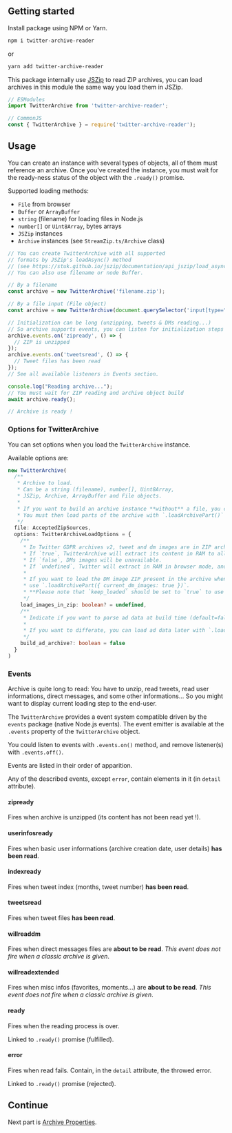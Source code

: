 ## Getting started

Install package using NPM or Yarn.

```bash
npm i twitter-archive-reader
```
or
```bash
yarn add twitter-archive-reader
```

This package internally use [JSZip](https://stuk.github.io/jszip/documentation) to read ZIP archives, you can load archives in this module the same way you load them in JSZip.

```ts
// ESModules
import TwitterArchive from 'twitter-archive-reader';

// CommonJS
const { TwitterArchive } = require('twitter-archive-reader');
```

## Usage

You can create an instance with several types of objects, all of them must reference an archive. 
Once you've created the instance, you must wait for the ready-ness status of the object with the `.ready()` promise.

Supported loading methods:
- `File` from browser
- `Buffer` or `ArrayBuffer`
- `string` (filename) for loading files in Node.js
- `number[]` or `Uint8Array`, bytes arrays
- `JSZip` instances
- `Archive` instances (see `StreamZip.ts/Archive` class)

```ts
// You can create TwitterArchive with all supported 
// formats by JSZip's loadAsync() method 
// (see https://stuk.github.io/jszip/documentation/api_jszip/load_async.html).
// You can also use filename or node Buffer.

// By a filename
const archive = new TwitterArchive('filename.zip');

// By a file input (File object)
const archive = new TwitterArchive(document.querySelector('input[type="file"]').files[0]);

// Initialization can be long (unzipping, tweets & DMs reading...) 
// So archive supports events, you can listen for initialization steps
archive.events.on('zipready', () => {
  // ZIP is unzipped
});
archive.events.on('tweetsread', () => {
  // Tweet files has been read
});
// See all available listeners in Events section.

console.log("Reading archive...");
// You must wait for ZIP reading and archive object build
await archive.ready();

// Archive is ready !
```

### Options for TwitterArchive
You can set options when you load the `TwitterArchive` instance.

Available options are:
```ts
new TwitterArchive(
  /** 
   * Archive to load.
   * Can be a string (filename), number[], Uint8Array,
   * JSZip, Archive, ArrayBuffer and File objects.
   * 
   * If you want to build an archive instance **without** a file, you can pass `null` here.
   * You must then load parts of the archive with `.loadArchivePart()` or `.loadClassicArchivePart()` !
   */
  file: AcceptedZipSources,
  options: TwitterArchiveLoadOptions = {
    /**
     * In Twitter GDPR archives v2, tweet and dm images are in ZIP archives inside the ZIP.
     * If `true`, TwitterArchive will extract its content in RAM to allow the usage of images.
     * If `false`, DMs images will be unavailable.
     * If `undefined`, Twitter will extract in RAM in browser mode, and leave the ZIP untouched in Node.js.
     * 
     * If you want to load the DM image ZIP present in the archive when you want, 
     * use `.loadArchivePart({ current_dm_images: true })`. 
     * **Please note that `keep_loaded` should be set to `true` to use this method !**
     */
    load_images_in_zip: boolean? = undefined,
    /**
     * Indicate if you want to parse ad data at build time (default=false).
     * 
     * If you want to differate, you can load ad data later with `.loadArchivePart({ current_ad_archive: true })`.
     */
    build_ad_archive?: boolean = false
  }
)
```

### Events

Archive is quite long to read: You have to unzip, read tweets, read user informations, direct messages, and some other informations...
So you might want to display current loading step to the end-user.

The `TwitterArchive` provides a event system compatible driven by the `events` package (native Node.js events).
The event emitter is available at the `.events` property of the `TwitterArchive` object.

You could listen to events with `.events.on()` method, and remove listener(s) with `.events.off()`.

Events are listed in their order of apparition.

Any of the described events, except `error`, contain elements in it (in `detail` attribute).

#### zipready

Fires when archive is unzipped (its content has not been read yet !).

#### userinfosready

Fires when basic user informations (archive creation date, user details) **has been read**.


#### indexready

Fires when tweet index (months, tweet number) **has been read**.

#### tweetsread

Fires when tweet files **has been read**.

#### willreaddm

Fires when direct messages files are **about to be read**.
*This event does not fire when a classic archive is given*.

#### willreadextended

Fires when misc infos (favorites, moments...) are **about to be read**.
*This event does not fire when a classic archive is given*.

#### ready

Fires when the reading process is over. 

Linked to `.ready()` promise (fulfilled).

#### error

Fires when read fails.
Contain, in the `detail` attribute, the throwed error.

Linked to `.ready()` promise (rejected).


## Continue

Next part is [Archive Properties](./Archive-properties). 
